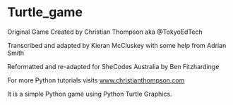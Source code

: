 # Turtle_game

Original Game Created by Christian Thompson aka @TokyoEdTech

Transcribed and adapted by Kieran McCluskey with some help from Adrian Smith

Reformatted and re-adapted for SheCodes Australia by Ben Fitzhardinge

For more Python tutorials visits www.christianthompson.com

It is a simple Python game using Python Turtle Graphics.
